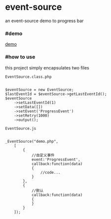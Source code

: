 # event-source

an event-source demo to progress bar

### #demo 

<a target="_blank" href="http://github.zhusaidong.cn/event-source/">demo</a>

### #how to use

this project simply encapsulates two files

	EventSource.class.php
<pre><code>
$eventSource = new EventSource;
$lastEventId = $eventSource->getLastEventId();
$eventSource
	->setLastEventId(1)
	->setData([])
	->setEvent('ProgressEvent')
	->setRetry(1000)
	->output();
</code></pre>

	EventSource.js

<pre><code>
_EventSource("demo.php",
	[
		{
			//自定义事件
			event:'ProgressEvent',
			callback:function(data)
			{
				//code...
			}
		},
		{
			//默认
			callback:function(data)
			{
			}
		}
	]);
</code></pre>
